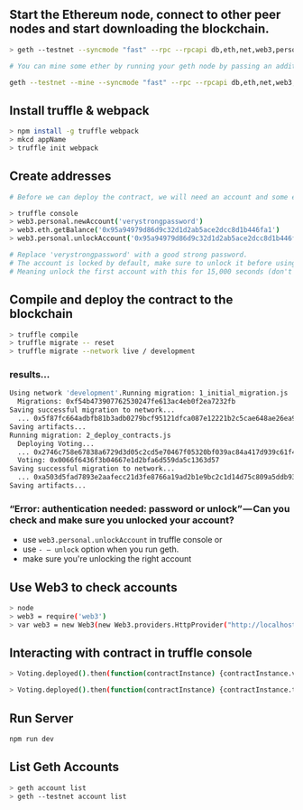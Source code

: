 
## Start the Ethereum node, connect to other peer nodes and start downloading the blockchain.

```sh
> geth --testnet --syncmode "fast" --rpc --rpcapi db,eth,net,web3,personal --cache=1024  --rpcport 8545 --rpcaddr 127.0.0.1 --rpccorsdomain "*" --bootnodes "enode://20c9ad97c081d63397d7b685a412227a40e23c8bdc6688c6f37e97cfbc22d2b4d1db1510d8f61e6a8866ad7f0e17c02b14182d37ea7c3c8b9c2683aeb6b733a1@52.169.14.227:30303,enode://6ce05930c72abc632c58e2e4324f7c7ea478cec0ed4fa2528982cf34483094e9cbc9216e7aa349691242576d552a2a56aaeae426c5303ded677ce455ba1acd9d@13.84.180.240:30303"

# You can mine some ether by running your geth node by passing an additional option --mine

geth --testnet --mine --syncmode "fast" --rpc --rpcapi db,eth,net,web3,personal --cache=1024  --rpcport 8545 --rpcaddr 127.0.0.1 --rpccorsdomain "*" --bootnodes "enode://20c9ad97c081d63397d7b685a412227a40e23c8bdc6688c6f37e97cfbc22d2b4d1db1510d8f61e6a8866ad7f0e17c02b14182d37ea7c3c8b9c2683aeb6b733a1@52.169.14.227:30303,enode://6ce05930c72abc632c58e2e4324f7c7ea478cec0ed4fa2528982cf34483094e9cbc9216e7aa349691242576d552a2a56aaeae426c5303ded677ce455ba1acd9d@13.84.180.240:30303" --unlock 0xb5180149e23bad1f9bfa53dfb0f52da40310bd07
```

## Install truffle & webpack

```sh
> npm install -g truffle webpack
> mkcd appName
> truffle init webpack
```

## Create addresses

```sh
# Before we can deploy the contract, we will need an account and some ether. When we used the testrpc, it created 10 test accounts and came preloaded with 100 test ethers. But for testnet and mainnet we have to create the account and add some ether ourselves.

> truffle console
> web3.personal.newAccount('verystrongpassword')
> web3.eth.getBalance('0x95a94979d86d9c32d1d2ab5ace2dcc8d1b446fa1')
> web3.personal.unlockAccount('0x95a94979d86d9c32d1d2ab5ace2dcc8d1b446fa1', 'verystrongpassword', 15000)

# Replace 'verystrongpassword' with a good strong password.
# The account is locked by default, make sure to unlock it before using the account for deploying and interacting with the blockchain.
# Meaning unlock the first account with this for 15,000 seconds (don't bug me for a while.)
```

##  Compile and deploy the contract to the blockchain
```sh
> truffle compile
> truffle migrate -- reset
> truffle migrate --network live / development
```

### results...
```sh
Using network 'development'.Running migration: 1_initial_migration.js  Replacing Migrations...  ... 0x30d05d9c4c95f8ea9e1b4a50de1178eb616cd3f4bbcfefc4362fa9ff23e9dfb3
  Migrations: 0xf54b473907762530247fe613ac4eb0f2ea7232fb
Saving successful migration to network...
  ... 0x5f87fc664adbfb81b3adb0279bcf95121dfca087e12221b2c5cae648ae26ea9a
Saving artifacts...
Running migration: 2_deploy_contracts.js
  Deploying Voting...
  ... 0x2746c758e67838a6729d3d05c2cd5e70467f05320bf039ac84a417d939c61f43
  Voting: 0x0066f6436f3b04667e1d2bfa6d559da5c1363d57
Saving successful migration to network...
  ... 0xa503d5fad7893e2aafecc21d3fe8766a19ad2b1e9bc2c1d14d75c809a5ddb93e
Saving artifacts...
```

### “Error: authentication needed: password or unlock” — Can you check and make sure you unlocked your account?

* use `web3.personal.unlockAccount` in truffle console or
* use `- — unlock` option when you run geth.
* make sure you're unlocking the right account

## Use Web3 to check accounts

```sh
> node
> web3 = require('web3')
> var web3 = new Web3(new Web3.providers.HttpProvider("http://localhost:8545"));
```

## Interacting with contract in truffle console

```sh
> Voting.deployed().then(function(contractInstance) {contractInstance.voteForCandidate('Rama').then(function(v) {console.log(v)})})

> Voting.deployed().then(function(contractInstance) {contractInstance.totalVotesFor.call('Rama').then(function(v) {console.log(v)})})
```

## Run Server

```sh
npm run dev
```

## List Geth Accounts

```sh
> geth account list
> geth --testnet account list
```